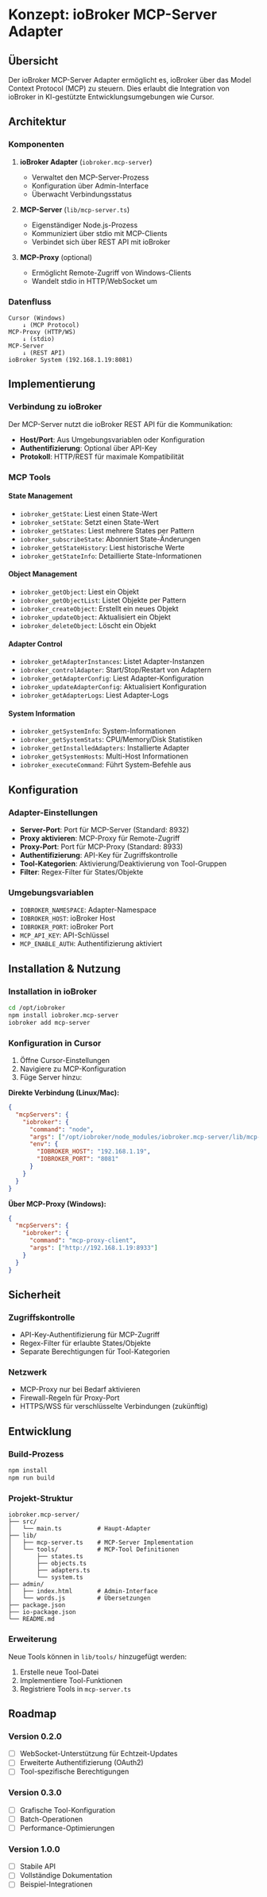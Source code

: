 # Konzept: ioBroker MCP-Server Adapter

## Übersicht
Der ioBroker MCP-Server Adapter ermöglicht es, ioBroker über das Model Context Protocol (MCP) zu steuern. Dies erlaubt die Integration von ioBroker in KI-gestützte Entwicklungsumgebungen wie Cursor.

## Architektur

### Komponenten
1. **ioBroker Adapter** (`iobroker.mcp-server`)
   - Verwaltet den MCP-Server-Prozess
   - Konfiguration über Admin-Interface
   - Überwacht Verbindungsstatus

2. **MCP-Server** (`lib/mcp-server.ts`)
   - Eigenständiger Node.js-Prozess
   - Kommuniziert über stdio mit MCP-Clients
   - Verbindet sich über REST API mit ioBroker

3. **MCP-Proxy** (optional)
   - Ermöglicht Remote-Zugriff von Windows-Clients
   - Wandelt stdio in HTTP/WebSocket um

### Datenfluss
```
Cursor (Windows) 
    ↓ (MCP Protocol)
MCP-Proxy (HTTP/WS)
    ↓ (stdio)
MCP-Server 
    ↓ (REST API)
ioBroker System (192.168.1.19:8081)
```

## Implementierung

### Verbindung zu ioBroker
Der MCP-Server nutzt die ioBroker REST API für die Kommunikation:
- **Host/Port**: Aus Umgebungsvariablen oder Konfiguration
- **Authentifizierung**: Optional über API-Key
- **Protokoll**: HTTP/REST für maximale Kompatibilität

### MCP Tools

#### State Management
- `iobroker_getState`: Liest einen State-Wert
- `iobroker_setState`: Setzt einen State-Wert
- `iobroker_getStates`: Liest mehrere States per Pattern
- `iobroker_subscribeState`: Abonniert State-Änderungen
- `iobroker_getStateHistory`: Liest historische Werte
- `iobroker_getStateInfo`: Detaillierte State-Informationen

#### Object Management
- `iobroker_getObject`: Liest ein Objekt
- `iobroker_getObjectList`: Listet Objekte per Pattern
- `iobroker_createObject`: Erstellt ein neues Objekt
- `iobroker_updateObject`: Aktualisiert ein Objekt
- `iobroker_deleteObject`: Löscht ein Objekt

#### Adapter Control
- `iobroker_getAdapterInstances`: Listet Adapter-Instanzen
- `iobroker_controlAdapter`: Start/Stop/Restart von Adaptern
- `iobroker_getAdapterConfig`: Liest Adapter-Konfiguration
- `iobroker_updateAdapterConfig`: Aktualisiert Konfiguration
- `iobroker_getAdapterLogs`: Liest Adapter-Logs

#### System Information
- `iobroker_getSystemInfo`: System-Informationen
- `iobroker_getSystemStats`: CPU/Memory/Disk Statistiken
- `iobroker_getInstalledAdapters`: Installierte Adapter
- `iobroker_getSystemHosts`: Multi-Host Informationen
- `iobroker_executeCommand`: Führt System-Befehle aus

## Konfiguration

### Adapter-Einstellungen
- **Server-Port**: Port für MCP-Server (Standard: 8932)
- **Proxy aktivieren**: MCP-Proxy für Remote-Zugriff
- **Proxy-Port**: Port für MCP-Proxy (Standard: 8933)
- **Authentifizierung**: API-Key für Zugriffskontrolle
- **Tool-Kategorien**: Aktivierung/Deaktivierung von Tool-Gruppen
- **Filter**: Regex-Filter für States/Objekte

### Umgebungsvariablen
- `IOBROKER_NAMESPACE`: Adapter-Namespace
- `IOBROKER_HOST`: ioBroker Host
- `IOBROKER_PORT`: ioBroker Port
- `MCP_API_KEY`: API-Schlüssel
- `MCP_ENABLE_AUTH`: Authentifizierung aktiviert

## Installation & Nutzung

### Installation in ioBroker
```bash
cd /opt/iobroker
npm install iobroker.mcp-server
iobroker add mcp-server
```

### Konfiguration in Cursor
1. Öffne Cursor-Einstellungen
2. Navigiere zu MCP-Konfiguration
3. Füge Server hinzu:

**Direkte Verbindung (Linux/Mac):**
```json
{
  "mcpServers": {
    "iobroker": {
      "command": "node",
      "args": ["/opt/iobroker/node_modules/iobroker.mcp-server/lib/mcp-server.js"],
      "env": {
        "IOBROKER_HOST": "192.168.1.19",
        "IOBROKER_PORT": "8081"
      }
    }
  }
}
```

**Über MCP-Proxy (Windows):**
```json
{
  "mcpServers": {
    "iobroker": {
      "command": "mcp-proxy-client",
      "args": ["http://192.168.1.19:8933"]
    }
  }
}
```

## Sicherheit

### Zugriffskontrolle
- API-Key-Authentifizierung für MCP-Zugriff
- Regex-Filter für erlaubte States/Objekte
- Separate Berechtigungen für Tool-Kategorien

### Netzwerk
- MCP-Proxy nur bei Bedarf aktivieren
- Firewall-Regeln für Proxy-Port
- HTTPS/WSS für verschlüsselte Verbindungen (zukünftig)

## Entwicklung

### Build-Prozess
```bash
npm install
npm run build
```

### Projekt-Struktur
```
iobroker.mcp-server/
├── src/
│   └── main.ts          # Haupt-Adapter
├── lib/
│   ├── mcp-server.ts    # MCP-Server Implementation
│   └── tools/           # MCP-Tool Definitionen
│       ├── states.ts
│       ├── objects.ts
│       ├── adapters.ts
│       └── system.ts
├── admin/
│   ├── index.html       # Admin-Interface
│   └── words.js         # Übersetzungen
├── package.json
├── io-package.json
└── README.md
```

### Erweiterung
Neue Tools können in `lib/tools/` hinzugefügt werden:
1. Erstelle neue Tool-Datei
2. Implementiere Tool-Funktionen
3. Registriere Tools in `mcp-server.ts`

## Roadmap

### Version 0.2.0
- [ ] WebSocket-Unterstützung für Echtzeit-Updates
- [ ] Erweiterte Authentifizierung (OAuth2)
- [ ] Tool-spezifische Berechtigungen

### Version 0.3.0
- [ ] Grafische Tool-Konfiguration
- [ ] Batch-Operationen
- [ ] Performance-Optimierungen

### Version 1.0.0
- [ ] Stabile API
- [ ] Vollständige Dokumentation
- [ ] Beispiel-Integrationen 